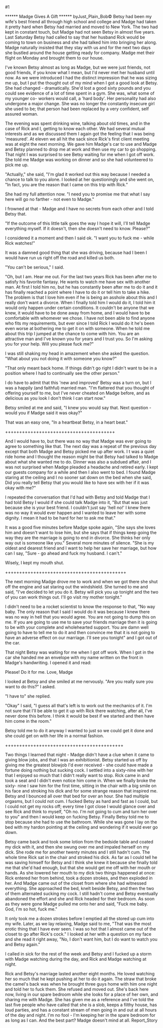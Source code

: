 #1 

 

 ****** Madge Gives A Gift ****** byJust_Plain_Bob© Betsy had been my wife's best friend all through high school and college and Madge had taken it pretty hard when Betsy had married and moved to New York. The two had kept in constant touch, but Madge had not seen Betsy in almost five years. Last Saturday Betsy had called to say that her husband Rick would be coming to town on business and she had talked him into bringing her along. Madge naturally insisted that they stay with us and for the next two days she bustled around the house getting ready for company. Madge met their flight on Monday and brought them to our house. 

 I've known Betsy almost as long as Madge, but we were just friends, not good friends, if you know what I mean, but I'd never met her husband until now. As we were introduced I had the distinct impression that he was sizing me up, but I put the thought out of my mind when I got a good look at Betsy. She had changed - dramatically. She'd lost a good sixty pounds and you could see evidence of a lot of time spent in a gym. She was, what some of my younger co- workers would call, a 'hard body'. Her personality had also undergone a major change. She was no longer the constantly insecure girl she used to be; that person had been replaced by a very confident, self assured woman. 

 The evening was spent drinking wine, talking about old times, and in the case of Rick and I, getting to know each other. We had several mutual interests and as we discussed them I again got the feeling that I was being 'measured'. At eleven we all hit the sack since Rick's first client meeting was at eight the next morning. We gave him Madge's car to use and Madge and Betsy planned to drop me at work and then use my car to go shopping. That night I was surprised to see Betsy waiting for me when I got off work. She told me Madge was working on dinner and so she had volunteered to pick me up. 

 "Actually," she said, "I'm glad it worked out this way because I needed a chance to talk to you alone. I looked at her questioningly and she went on, "In fact, you are the reason that I came on this trip with Rick." 

 She had my full attention now. "I need you to promise me that what I say here will go no farther - not even to Madge." 

 I frowned at that - Madge and I have no secrets from each other and I told Betsy that. 

 "If the outcome of this little talk goes the way I hope it will, I'll tell Madge everything myself. If it doesn't, then she doesn't need to know. Please?" 

 

 I considered it a moment and then I said ok. "I want you to fuck me - while Rick watches!" 

 It was a damned good thing that she was driving, because had I been I would have run us right off the road and killed us both. 

 "You can't be serious," I said. 

 "Oh, but I am. Hear me out. For the last two years Rick has been after me to satisfy his favorite fantasy. He wants to watch me have sex with another man. At first I told him no, but he has constantly been after me to do it and it has finally reached a point where I have to do it or tell him to take a hike. The problem is that I love him even if he is being an asshole about this and I really don't want a divorce. When I finally told him I would do it, I told him it would only happen under certain conditions. It couldn't be anyone that we knew, it would have to be done away from home, and I would have to be comfortable with whomever we chose. I have not been able to find anyone who fits my requirements, but ever since I told Rick I would do it he's been even worse at bothering me to get it on with someone. When he told me about this trip I jumped at the chance to come with him. You are an attractive man and I've known you for years and I trust you. So I'm asking you for your help. Will you please fuck me?" 

 I was still shaking my head in amazement when she asked the question. "What about you not doing it with someone you know?" 

 "That only meant back home. If things didn't go right I didn't want to be in a position where I had to continually see the other person." 

 I do have to admit that this 'new and improved' Betsy was a turn on, but I was a happily (and faithful) married man. "I'm flattered that you thought of offering yourself to me, but I've never cheated on Madge before, and as delicious as you look I don't think I can start now." 

 Betsy smiled at me and said, "I knew you would say that. Next question - would you if Madge said it was okay?" 

 That was an easy one, "In a heartbeat Betsy, in a heart beat." 

 +++++++++++++++++++++++++++++++++++++++ 

 And I would have to, but there was no way that Madge was ever going to agree to something like that. The next day was a repeat of the previous day except that both Madge and Betsy picked me up after work. I t was a quiet ride home and I thought the reason might be that Betsy had talked to Madge about what she wanted me to do. Dinner was also a subdued affair, and I was not surprised when Madge pleaded a headache and retired early. I kept our guests company for a while and then I also went to bed. I found Madge staring at the ceiling and I no sooner sat down on the bed when she said, Did you really tell Betsy that you would like to have sex with her if it was okay with me?" 

 I repeated the conversation that I'd had with Betsy and told Madge that I had told Betsy I would if she could talk Madge into it, "But that was just because she is your best friend. I couldn't just say 'hell no!' I knew there was no way it would ever happen and I wanted to leave her with some dignity. I mean it had to be hard for her to ask me that." 

 It was a good five minutes before Madge spoke again, "She says she loves him and doesn't want to lose him, but she says that if things keep going the way they are the marriage is going to end in divorce. She thinks her only way out is someone like you." Several more minutes of silence. "She is my oldest and dearest friend and I want to help her save her marriage, but how can I say, "Sure - go ahead and fuck my husband. I can't." 

 Wisely, I kept my mouth shut. 

 +++++++++++++++++++++++++++++++++++++++++++ 

 The next morning Madge drove me to work and when we got there she shut off the engine and sat staring out the windshield. She turned to me and said, "I've decided to let you do it. Betsy will pick you up tonight and the two of you can work things out. I'll go visit my mother tonight." 

 I didn't need to be a rocket scientist to know the response to that, "No way baby. The only reason that I said I would do it was because I knew there was no way in hell that you would agree. You are not going to dump this on me. If you are going to use me to save your friends marriage then it is going to be with your complete and wholehearted support. You are damn well going to have to tell me to do it and then convince me that it is not going to have an adverse effect on our marriage. I'll see you tonight" and I got out of the car. 

 That night Betsy was waiting for me when I got off work. When I got in the car she handed me an envelope with my name written on the front in Madge's handwriting. I opened it and read: 

 Please! Do it for me. Love, Madge 

 I looked at Betsy and she smiled at me nervously. "Are you really sure you want to do this?" I asked. 

 "I have to" she replied. 

 "Okay" I said, "I guess all that's left is to work out the mechanics of it. I'm not sure that I'll be able to get it up with Rick there watching, after all, I've never done this before. I think it would be best if we started and then have him come in the room." 

 Betsy told me to do it anyway I wanted to just so we could get it done and she could get on with her life in a normal fashion. 

 ++++++++++++++++++++++++++++++++++++++++++ 

 Two things I learned that night - Madge didn't have a clue when it came to giving blow jobs, and that I was an exhibitionist. Betsy started us off by giving me the greatest blowjob I'd ever received - she could have made a fortune doing nothing but sucking cock. I settled into a sixty-nine with her that I enjoyed so much that I didn't really want to stop. Rick came in and took a seat and I didn't even notice him come in. When we finally broke the sixty- nine I saw him for the first time, sitting in the chair with a big smile on his face and stroking his dick and for some strange reason that inspired me. Betsy and I bounced all over that bed for over an hour. She had multiple orgasms, but I could not cum. I fucked Betsy as hard and fast as I could, but I could not get my rocks off; every time I got close I would glance over and see Rick and think to myself, "Oh no. I'm not going to cum and turn her over to you" and then I would keep on fucking Betsy. Finally Betsy told me to stop because she had to use the bathroom. While she was gone I lay on the bed with my hardon pointing at the ceiling and wondering if it would ever go down. 

 Betsy came back and took some lotion from the bedside table and coated my dick with it, and then she swung over me and impaled herself on my dick. She rode me for another twenty minutes and I still hadn't cum. The whole time Rick sat in the chair and stroked his dick. As far as I could tell he was saving himself for Betsy and I think she knew it because she finally told me that she'd had enough, but that she would get me off with her mouth or hands. As she lowered her mouth to my dick two things happened at once: Rick entered her from behind, took a dozen strokes, and then exploded in her. And Madge came out of the closet from where she had witnessed everything. She approached the bed, knelt beside Betsy, and then the two of them alternated sucking my cock. I still hadn't come and Betsy eventually abandoned the effort and she and Rick headed for their bedroom. As soon as they were gone Madge pulled me onto her and said, "Fuck me baby. God, I'm so hot, fuck me." 

 It only took me a dozen strokes before I emptied all the stored up cum into my wife. Later, as we lay relaxing, Madge said to me, "That was the most erotic thing that I have ever seen. I was so hot that I almost came out of the closet to go after Rick's cock." I looked at her with a question on my face and she read it right away, "No, I don't want him, but I do want to watch you and Betsy again." 

 I called in sick for the rest of the week and Betsy and I fucked up a storm with Madge watching during the day, and Rick and Madge watching at night. 

 Rick and Betsy's marriage lasted another eight months. He loved watching her so much that he kept pushing at her to do it again. The straw that broke the camel's back was when he brought three guys home with him one night and told her to fuck them. She refused and moved out. She's back here now, living in our spare bedroom while she looks for a place of her own, and sharing me with Madge. She has given me as a reference and I've told the last five people who have called that she is a slob, keeps a filthy house, has loud parties, and has a constant stream of men going in and out at all hours of the day and night. I'm no fool - I'm keeping her in the spare bedroom for as long as I can. And the best part? Madge doesn't mind at all. Report_Story 
